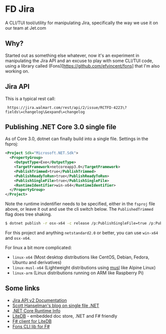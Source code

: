 # FD Jira
A CLI/TUI tool/utility for manipulating Jira, specifically the way we use it on our team at Jet.com

## Why?
Started out as something else whatever, now it's an experiment in manipulating the Jira API and an excuse to play
with some CLI/TUI code, using a library called (Fons)[https://github.com/efvincent/fons] that I'm also working on.

## Jira API
This is a typical rest call:
```
 https://jira.walmart.com/rest/api/2/issue/RCTFD-4223\?fields\=changelog\&expand\=changelog
```

## Publishing .NET Core 3.0 single file
As of Core 3.0, dotnet can finally build into a single file. Settings in the fsproj:
```xml
<Project Sdk="Microsoft.NET.Sdk">
  <PropertyGroup>
    <OutputType>Exe</OutputType>
    <TargetFramework>netcoreapp3.0</TargetFramework>
    <PublishTrimmed>true</PublishTrimmed>
    <PublishReadyToRun>true</PublishReadyToRun>
    <PublishSingleFile>true</PublishSingleFile>
    <RuntimeIdentifier>win-x64</RuntimeIdentifier>
  </PropertyGroup>
</Project>
```
Note the runtime indentifier needs to be specified, either in the `fsproj` file above, 
or leave it out and use the cli switch below. The `PublishedTrimmed` flag does tree shaking.
```bash
$ dotnet publish -r osx-x64 -c release /p:PublishSingleFile=true /p:PublishTrimmed=true
```
For this project and anything `netstandard2.0` or better, you can use `win-x64` and `osx-x64`. 

For linux a bit more complicated:

* `linux-x64` (Most desktop distributions like CentOS, Debian, Fedora, Ubuntu and derivatives)
* `linux-musl-x64` (Lightweight distributions using [musl](https://wiki.musl-libc.org/projects-using-musl.html) like Alpine Linux)
* `linux-arm` (Linux distributions running on ARM like Raspberry Pi)


## Some links
* [Jira API v2 Documentation](https://developer.atlassian.com/cloud/jira/platform/rest/v2)
* [Scott Hanselman's blog on single file .NET](https://www.hanselman.com/blog/MakingATinyNETCore30EntirelySelfcontainedSingleExecutable.aspx)
* [.NET Core Runtime Info](https://docs.microsoft.com/en-us/dotnet/core/rid-catalog)
* [LiteDB](https://www.litedb.org/) - embedded doc store, .NET and F# friendly
* [F# client for LiteDB](https://github.com/Zaid-Ajaj/LiteDB.FSharp)
* [Fons CLI lib for F#](https://github.com/efvincent/fons)
